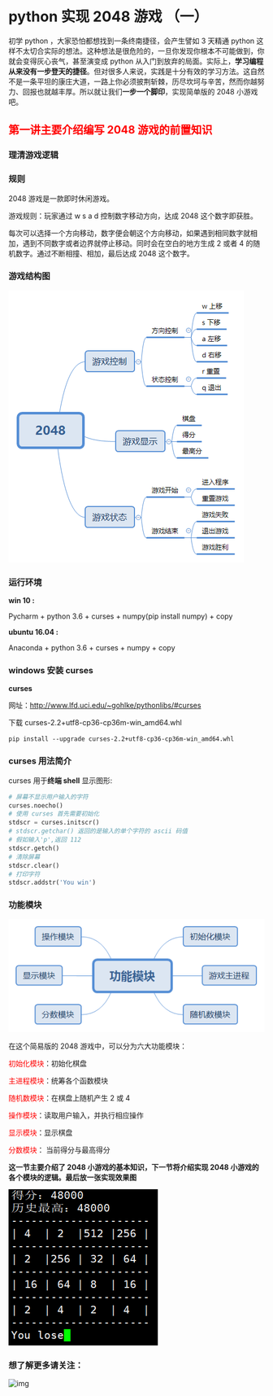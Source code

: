 # python 实现 2048 游戏 （一）

初学 python ，大家恐怕都想找到一条终南捷径，会产生譬如 3 天精通 python 这样不太切合实际的想法。这种想法是很危险的，一旦你发现你根本不可能做到，你就会变得灰心丧气，甚至演变成 python 从入门到放弃的局面。实际上，**学习编程从来没有一步登天的捷径**。但对很多人来说，实践是十分有效的学习方法。这自然不是一条平坦的康庄大道，一路上你必须披荆斩棘，历尽坎坷与辛苦，然而你越努力、回报也就越丰厚。所以就让我们**一步一个脚印**，实现简单版的 2048 小游戏吧。

## **<span style="color: red">第一讲主要介绍编写 2048 游戏的前置知识</span>**

### 理清游戏逻辑

### 规则

2048 游戏是一款即时休闲游戏。

游戏规则：玩家通过 w s a d 控制数字移动方向，达成 2048 这个数字即获胜。

每次可以选择一个方向移动，数字便会朝这个方向移动，如果遇到相同数字就相加，遇到不同数字或者边界就停止移动。同时会在空白的地方生成 2 或者 4 的随机数字。通过不断相撞、相加，最后达成 2048 这个数字。

### 游戏结构图

![2048](material/2048.png)

### 运行环境

**win 10 :**

Pycharm + python 3.6 + curses + numpy(pip install numpy) + copy

**ubuntu 16.04 :**

Anaconda + python 3.6 + curses + numpy + copy

### windows 安装 curses

**curses**

网址：http://www.lfd.uci.edu/~gohlke/pythonlibs/#curses

下载  curses-2.2+utf8-cp36-cp36m-win_amd64.whl

```shell
pip install --upgrade curses-2.2+utf8-cp36-cp36m-win_amd64.whl
```

### curses 用法简介

curses 用于**终端 shell** 显示图形:

```python
# 屏幕不显示用户输入的字符
curses.noecho()
# 使用 curses 首先需要初始化
stdscr = curses.initscr()
# stdscr.getchar() 返回的是输入的单个字符的 ascii 码值
# 假如输入'p',返回 112
stdscr.getch()
# 清除屏幕
stdscr.clear()
# 打印字符
stdscr.addstr('You win')
```

### 功能模块



![功能模块](material/功能模块.png)

在这个简易版的 2048 游戏中，可以分为六大功能模块：

<span style="color: red">初始化模块</span>：初始化棋盘

<span style="color: red">主进程模块</span>：统筹各个函数模块

<span style="color: red">随机数模块</span>：在棋盘上随机产生 2 或 4

<span style="color: red">操作模块</span>：读取用户输入，并执行相应操作

<span style="color: red">显示模块</span>：显示棋盘

<span style="color: red">分数模块</span>： 当前得分与最高得分

**这一节主要介绍了 2048 小游戏的基本知识，下一节将介绍实现 2048 小游戏的各个模块的逻辑。最后放一张实现效果图**

![捕获](material/捕获.PNG) 

### **想了解更多请关注：** 

![img](https://mmbiz.qpic.cn/mmbiz_jpg/MnCc8lk8Gyv2n5rxvFGML9PqF5Oh91wIMOXInU0L4eYVauRJEP9qaJkHLQs3FmaPrALUzVN9I9pug08IeS1ic6w/640)

